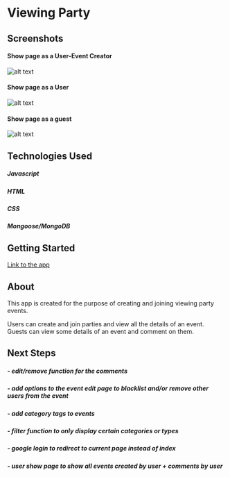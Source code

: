 #  Viewing Party




## Screenshots

#### Show page as a User-Event Creator
![alt text](https://i.imgur.com/2A8AiCp.png " ")
#### Show page as a User
![alt text](https://i.imgur.com/PiwLEAJ.png " ")
#### Show page as a guest
![alt text](https://i.imgur.com/lYGyqhR.png " ")


## Technologies Used

##### Javascript
##### HTML
##### CSS
##### Mongoose/MongoDB

## Getting Started


[Link to the app](https://project2viewing-party.herokuapp.com/)

## About

This app is created for the purpose of creating and joining viewing party events. 

Users can create and join parties and view all the details of an event. Guests can view some details of an event and comment on them. 

## Next Steps


##### - edit/remove function for the comments
##### - add options to the event edit page to blacklist and/or remove other users from the event
##### - add category tags to events 
##### - filter function to only display certain categories or types
##### - google login to redirect to current page instead of index
##### - user show page to show all events created by user + comments by user 